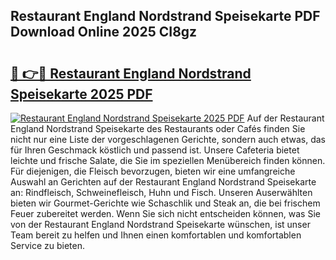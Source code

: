 ## Restaurant England Nordstrand Speisekarte PDF Download Online 2025 CI8gz

# <h2><a href="http://gcdw5pd.nevu.top/?p=Restaurant+England+Nordstrand+Speisekarte">🔗 👉🔴 Restaurant England Nordstrand Speisekarte 2025 PDF</a></h2>

[![Restaurant England Nordstrand Speisekarte 2025 PDF](https://i.imgur.com/dBaPXMq.png)](http://gcdw5pd.nevu.top/?p=Restaurant+England+Nordstrand+Speisekarte)
Auf der Restaurant England Nordstrand Speisekarte des Restaurants oder Cafés finden Sie nicht nur eine Liste der vorgeschlagenen Gerichte, sondern auch etwas, das für Ihren Geschmack köstlich und passend ist. Unsere Cafeteria bietet leichte und frische Salate, die Sie im speziellen Menübereich finden können. Für diejenigen, die Fleisch bevorzugen, bieten wir eine umfangreiche Auswahl an Gerichten auf der Restaurant England Nordstrand Speisekarte an: Rindfleisch, Schweinefleisch, Huhn und Fisch. Unseren Auserwählten bieten wir Gourmet-Gerichte wie Schaschlik und Steak an, die bei frischem Feuer zubereitet werden. Wenn Sie sich nicht entscheiden können, was Sie von der Restaurant England Nordstrand Speisekarte wünschen, ist unser Team bereit zu helfen und Ihnen einen komfortablen und komfortablen Service zu bieten.
